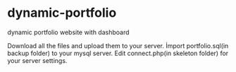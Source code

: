 # dynamic-portfolio
 
dynamic portfolio website with dashboard

Download all the files and upload them to your server.
İmport portfolio.sql(in backup folder) to your mysql server.
Edit connect.php(in skeleton folder) for your server settings.

